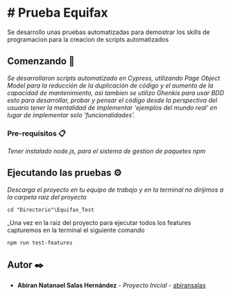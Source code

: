# # Prueba Equifax

Se desarrollo unas pruebas automatizadas para demostrar los skills de programacion para la creacion de scripts automatizados 

## Comenzando 🚀

_Se desarrollaron scripts automatizado en Cypress, utilizando Page Object Model para la reducción de la duplicación de código y el aumento de la capacidad de mantenimiento, asi tambien se utilizo Ghenkis para usar BDD esto para desarrollar, probar y pensar el código desde la perspectiva del usuario tener la mentalidad de implementar 'ejemplos del mundo real' en lugar de implementar solo 'funcionalidades'._

### Pre-requisitos 📋

_Tener instalado node.js, para el sistema de gestion de paquetes npm_

## Ejecutando las pruebas ⚙️

_Descarga el proyecto en tu equipo de trabajo y en la terminal no dirijimos a la carpeta raiz del proyecto_

```
cd "Directorio"\Equifax_Test
```
_Una vez en la raiz del proyecto para ejecutar todos los features capturemos en la terminal el siguiente comando

```
npm run test-features
```

## Autor ✒️

* **Abiran Natanael Salas Hernández** - *Proyecto Inicial* - [abiransalas](https://github.com/abiransalas)
